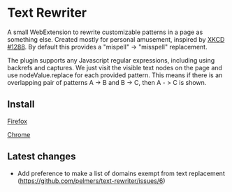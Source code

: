 # Text Rewriter

A small WebExtension to rewrite customizable patterns in a page as something else.
Created mostly for personal amusement, inspired by [XKCD #1288](https://xkcd.com/1288/).
By default this provides a "mispell" -> "misspell" replacement.

The plugin supports any Javascript regular expressions, including using
backrefs and captures. We just visit the visible text nodes on the page and use
nodeValue.replace for each provided pattern. This means if there is an
overlapping pair of patterns A -> B and B -> C, then A - > C is shown.

## Install

[Firefox](https://addons.mozilla.org/en-US/firefox/addon/text-rewriter/)

[Chrome](https://chrome.google.com/webstore/detail/abmchgifbehnkekmmfmkkgdbhcphmeoi)

## Latest changes
- Add preference to make a list of domains exempt from text replacement (https://github.com/pelmers/text-rewriter/issues/6)